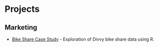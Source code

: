 # Projects
## Marketing
- [Bike Share Case Study](portfolio/bikeshare/index.md) - Exploration of Divvy bike share data using R.
